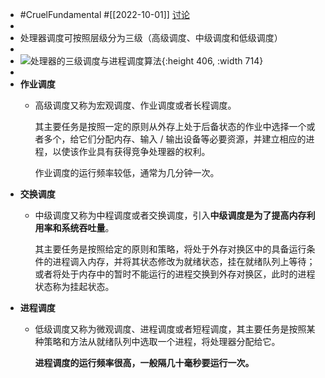 - #CruelFundamental #[[2022-10-01]] [讨论](https://github.com/CYZH1307/CruelFundamental/tree/main/homework/202210/01)
-
- 处理器调度可按照层级分为三级（高级调度、中级调度和低级调度）
-
- ![​处理器的三级调度与进程调度算法](https://picx.zhimg.com/v2-4881bc8547570a18548454f919cd8c80_720w.jpg?source=172ae18b){:height 406, :width 714}
-
- **作业调度**
	- 高级调度又称为宏观调度、作业调度或者长程调度。
	  
	  其主要任务是按照一定的原则从外存上处于后备状态的作业中选择一个或者多个，给它们分配内存、输入 / 输出设备等必要资源，并建立相应的进程，以使该作业具有获得竞争处理器的权利。
	  
	  作业调度的运行频率较低，通常为几分钟一次。
- **交换调度**
	- 中级调度又称为中程调度或者交换调度，引入**中级调度是为了提高内存利用率和系统吞吐量**。
	  
	  其主要任务是按照给定的原则和策略，将处于外存对换区中的具备运行条件的进程调入内存，并将其状态修改为就绪状态，挂在就绪队列上等待；或者将处于内存中的暂时不能运行的进程交换到外存对换区，此时的进程状态称为挂起状态。
- **进程调度**
	- 低级调度又称为微观调度、进程调度或者短程调度，其主要任务是按照某种策略和方法从就绪队列中选取一个进程，将处理器分配给它。
	  
	  **进程调度的运行频率很高，一般隔几十毫秒要运行一次。**